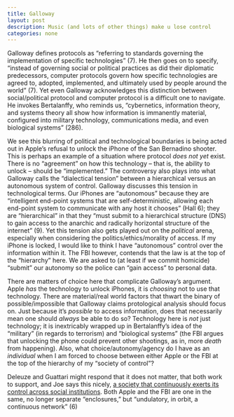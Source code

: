 ```yaml
---
title: Galloway
layout: post
description: Music (and lots of other things) make u lose control
categories: none
---
```

Galloway defines protocols as “referring to standards governing the implementation of specific technologies” (7). He then goes on to specify, “instead of governing social or political practices as did their diplomatic predecessors, computer protocols govern how specific technologies are agreed to, adopted, implemented, and ultimately used by people around the world” (7). Yet even Galloway acknowledges this distinction between social/political protocol and computer protocol is a difficult one to navigate. He invokes Bertalanffy, who reminds us, “cybernetics, information theory, and systems theory all show how information is immanently material, configured into military technology, communications media, and even biological systems” (286).

We see this blurring of political and technological boundaries is being acted out in Apple’s refusal to unlock the iPhone of the San Bernadino shooter. This is perhaps an example of a situation where protocol *does not yet* exist. There is no “agreement” on how this technology – that is, the ability to unlock – should be “implemented.” The controversy also plays into what Galloway calls the “dialectical tension” between a hierarchical versus an autonomous system of control. Galloway discusses this tension in technological terms. Our iPhones are “autonomous” because they are “intelligent end-point systems that are self-deterministic, allowing each end-point system to communicate with any host it chooses” (Hall 6); they are “hierarchical” in that they “must submit to a hierarchical structure (DNS) to gain access to the anarchic and radically horizontal structure of the internet” (9). Yet this tension also gets played out on the *political* arena, especially when considering the politics/ethics/morality of access. If my iPhone is locked, I would like to think I have “autonomous” control over the information within it. The FBI however, contends that the law is at the top of the “hierarchy” here. We are asked to (at least if we commit homicide) “submit” our autonomy so the police can “gain access” to personal data.

There are matters of choice here that complicate Galloway’s argument. Apple *has* the technology to unlock iPhones, it is *choosing* not to use that technology. There are material/real world factors that thwart the binary of possible/impossible that Galloway claims protological analysis should focus on. Just because it’s *possible* to access information, does that necessarily mean one should *always* be able to do so? Technology here is *not* just technology; it is inextricably wrapped up in Bertalanffy’s idea of the “military” (in regards to terrorism) and “biological systems” (the FBI argues that unlocking the phone could prevent other shootings, as in, more *death* from happening). Also, what choice/autonomy/agency do I have as an *individual* when I am forced to choose between either Apple or the FBI at the top of the hierarchy of my “society of control”? 

Deleuze and Guattari might respond that it does not matter, that both work to support, and Joe says this nicely, [a society that continuously exerts its control across social institutions](http://joetorok.github.io/blog/2016-03-02/deleuze-galloway-discussion.html). Both Apple and the FBI are one in the same, no longer separate “enclosures,” but “undulatory, in orbit, a continuous network” (6) 
